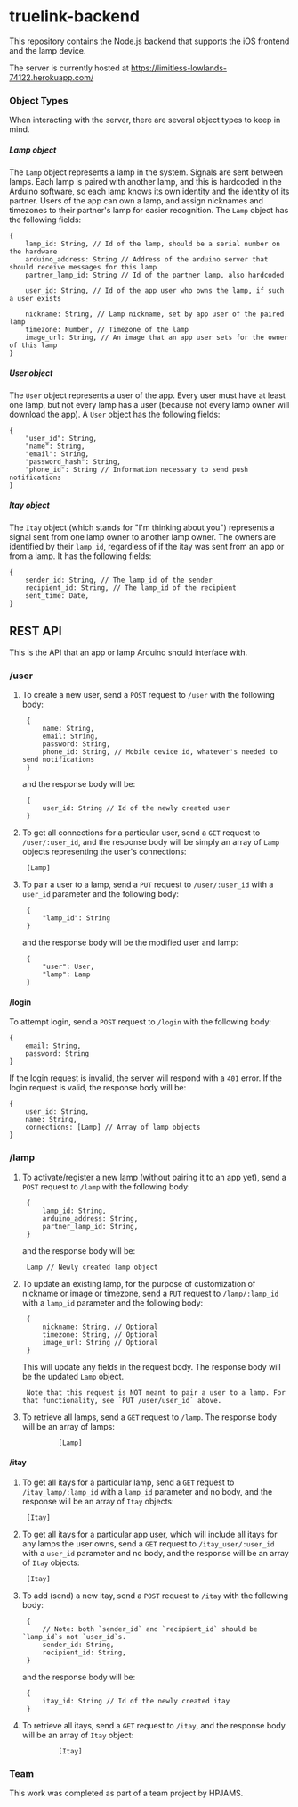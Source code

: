 # truelink-backend

This repository contains the Node.js backend that supports the iOS frontend and the lamp device.

The server is currently hosted at https://limitless-lowlands-74122.herokuapp.com/

### Object Types
When interacting with the server, there are several object types to keep in mind.

##### Lamp object
The `Lamp` object represents a lamp in the system. Signals are sent between lamps. Each lamp is paired with another lamp, and this is hardcoded in the Arduino software, so each lamp knows its own identity and the identity of its partner. Users of the app can own a lamp, and assign nicknames and timezones to their partner's lamp for easier recognition. The `Lamp` object has the following fields:

    {
        lamp_id: String, // Id of the lamp, should be a serial number on the hardware
        arduino_address: String // Address of the arduino server that should receive messages for this lamp
        partner_lamp_id: String // Id of the partner lamp, also hardcoded
        
        user_id: String, // Id of the app user who owns the lamp, if such a user exists

        nickname: String, // Lamp nickname, set by app user of the paired lamp
        timezone: Number, // Timezone of the lamp
        image_url: String, // An image that an app user sets for the owner of this lamp
    }

##### User object
The `User` object represents a user of the app. Every user must have at least one lamp, but not every lamp has a user (because not every lamp owner will download the app). A `User` object has the following fields:

    {
        "user_id": String,
        "name": String,
        "email": String,
        "password_hash": String,
        "phone_id": String // Information necessary to send push notifications
    }

##### Itay object
The `Itay` object (which stands for "I'm thinking about you") represents a signal sent from one lamp owner to another lamp owner. The owners are identified by their `lamp_id`, regardless of if the itay was sent from an app or from a lamp. It has the following fields:

    {
        sender_id: String, // The lamp_id of the sender
        recipient_id: String, // The lamp_id of the recipient
        sent_time: Date,
    }

## REST API
This is the API that an app or lamp Arduino should interface with.

### /user
1. To create a new user, send a `POST` request to `/user` with the following body:

        {
            name: String,
            email: String,
            password: String,
            phone_id: String, // Mobile device id, whatever's needed to send notifications
        }
    
    and the response body will be:
    
        {
            user_id: String // Id of the newly created user
        }


2. To get all connections for a particular user, send a `GET` request to `/user/:user_id`, and the response body will be simply an array of `Lamp` objects representing the user's connections: 

        [Lamp]

3. To pair a user to a lamp, send a `PUT` request to `/user/:user_id` with a `user_id` parameter and the following body:

        {
            "lamp_id": String
        }
    and the response body will be the modified user and lamp:
    
        {
    		"user": User,
    		"lamp": Lamp
		}

#### /login
To attempt login, send a `POST` request to `/login` with the following body:
    
    {
        email: String,
        password: String
    }
    
If the login request is invalid, the server will respond with a `401` error. If the login request is valid, the response body will be:

    {
        user_id: String,
        name: String,
        connections: [Lamp] // Array of lamp objects
    }
    
### /lamp

1. To activate/register a new lamp (without pairing it to an app yet), send a `POST` request to `/lamp` with the following body: 

        {
            lamp_id: String,
            arduino_address: String,
            partner_lamp_id: String,
        }
        
    and the response body will be:

        Lamp // Newly created lamp object
        
2. To update an existing lamp, for the purpose of customization of nickname or image or timezone, send a `PUT` request to `/lamp/:lamp_id` with a `lamp_id` parameter and the following body:
    
        {
            nickname: String, // Optional
            timezone: String, // Optional
            image_url: String // Optional
        }

    This will update any fields in the request body. The response body will be the updated `Lamp` object.

		Note that this request is NOT meant to pair a user to a lamp. For that functionality, see `PUT /user/user_id` above.

3. To retrieve all lamps, send a `GET` request to `/lamp`. The response body will be an array of lamps:

				[Lamp]


#### /itay
1. To get all itays for a particular lamp, send a `GET` request to `/itay_lamp/:lamp_id` with a `lamp_id` parameter and no body, and the response will be an array of `Itay` objects:
    
        [Itay]

2. To get all itays for a particular app user, which will include all itays for any lamps the user owns, send a `GET` request to `/itay_user/:user_id` with a `user_id` parameter and no body, and the response will be an array of `Itay` objects:

        [Itay]

3. To add (send) a new itay, send a `POST` request to `/itay` with the following body:

        {
            // Note: both `sender_id` and `recipient_id` should be `lamp_id`s not `user_id`s.
            sender_id: String, 
            recipient_id: String,
        }

    and the response body will be:
    
        {
            itay_id: String // Id of the newly created itay
        }

4. To retrieve all itays, send a `GET` request to `/itay`, and the response body will be an array of `Itay` object:

				[Itay]

### Team
This work was completed as part of a team project by HPJAMS.








